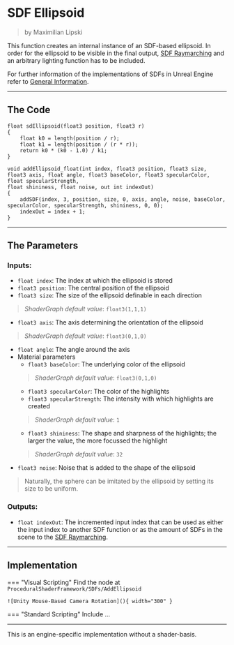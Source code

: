 <div class="container">
    <h1 class="main-heading">SDF Ellipsoid</h1>
    <blockquote class="author">by Maximilian Lipski</blockquote>
</div>

This function creates an internal instance of an SDF-based ellipsoid. In order for the ellipsoid to be visible in the final output, [SDF Raymarching](...) and an arbitrary lighting function has to be included. 

For further information of the implementations of SDFs in Unreal Engine refer to [General Information](generalInformation.md).

---

## The Code

``` hlsl
float sdEllipsoid(float3 position, float3 r)
{
    float k0 = length(position / r);
    float k1 = length(position / (r * r));
    return k0 * (k0 - 1.0) / k1;
}

void addEllipsoid_float(int index, float3 position, float3 size, float3 axis, float angle, float3 baseColor, float3 specularColor, float specularStrength,
float shininess, float noise, out int indexOut)
{
    addSDF(index, 3, position, size, 0, axis, angle, noise, baseColor, specularColor, specularStrength, shininess, 0, 0);
    indexOut = index + 1;
}
```

---

## The Parameters

### Inputs:
- ```float index```: The index at which the ellipsoid is stored 
- ```float3 position```: The central position of the ellipsoid
- ```float3 size```: The size of the ellipsoid definable in each direction
> *ShaderGraph default value*: ```float3(1,1,1)```
- ```float3 axis```: The axis determining the orientation of the ellipsoid
> *ShaderGraph default value*: ```float3(0,1,0)```
- ```float angle```: The angle around the axis 
- Material parameters
    - ```float3 baseColor```: The underlying color of the ellipsoid
    > *ShaderGraph default value*: ```float3(0,1,0)```
    - ```float3 specularColor```: The color of the highlights
    - ```float3 specularStrength```: The intensity with which highlights are created
    > *ShaderGraph default value*: ```1```
    - ```float3 shininess```: The shape and sharpness of the highlights; the larger the value, the more focussed the highlight
    > *ShaderGraph default value*: ```32```
- ```float3 noise```: Noise that is added to the shape of the ellipsoid

> Naturally, the sphere can be imitated by the ellipsoid by setting its size to be uniform.


### Outputs:
- ```float indexOut```: The incremented input index that can be used as either the input index to another SDF function or as the amount of SDFs in the scene to the [SDF Raymarching](...).  

---

## Implementation

=== "Visual Scripting"
    Find the node at `ProceduralShaderFramework/SDFs/AddEllipsoid`

    ![Unity Mouse-Based Camera Rotation](){ width="300" }

=== "Standard Scripting"
    Include ...

---

This is an engine-specific implementation without a shader-basis.